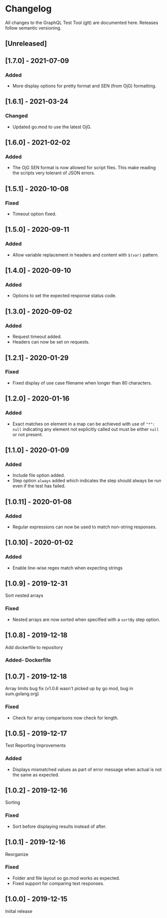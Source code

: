 # Changelog

All changes to the GraphQL Test Tool (gtt) are documented here. Releases follow semantic versioning.

## [Unreleased]

## [1.7.0] - 2021-07-09
### Added
- More display options for pretty format and SEN (from OjG) formatting.

## [1.6.1] - 2021-03-24
### Changed
- Updated go.mod to use the latest OjG.

## [1.6.0] - 2021-02-02
### Added
- The OjG SEN format is now allowed for script files. This make
  reading the scripts very tolerant of JSON errors.

## [1.5.1] - 2020-10-08
### Fixed
- Timeout option fixed.

## [1.5.0] - 2020-09-11
### Added
- Allow variable replacement in headers and content with `$(var)` pattern.

## [1.4.0] - 2020-09-10
### Added
- Options to set the expected response status code.

## [1.3.0] - 2020-09-02
### Added
- Request timeout added.
- Headers can now be set on requests.

## [1.2.1] - 2020-01-29
### Fixed
- Fixed display of use case filename when longer than 80 characters.

## [1.2.0] - 2020-01-16
### Added
- Exact matches on element in a map can be achieved with use of `"*": null` indicating
  any element not explicitly called out must be either `null` or not present.

## [1.1.0] - 2020-01-09
### Added
- Include file option added.
- Step option `always` added which indicates the step should always be run even if the test has failed.

## [1.0.11] - 2020-01-08
### Added
- Regular expressions can now be used to match non-string responses.

## [1.0.10] - 2020-01-02
### Added
- Enable line-wise regex match when expecting strings

## [1.0.9] - 2019-12-31

Sort nested arrays
### Fixed
- Nested arrays are now sorted when specified with a `sortBy` step option.

## [1.0.8] - 2019-12-18
Add dockerfile to repository
### Added- Dockerfile

## [1.0.7] - 2019-12-18
Array limits bug fix (v1.0.6 wasn't picked up by go mod, bug in sum.golang.org)
### Fixed
- Check for array comparisons now check for length.

## [1.0.5] - 2019-12-17
Test Reporting Improvements
### Added
- Displays mismatched values as part of error message when actual is not the same as expected.

## [1.0.2] - 2019-12-16
Sorting
### Fixed
- Sort before displaying results instead of after.

## [1.0.1] - 2019-12-16
Reorganize
### Fixed
- Folder and file layout so go.mod works as expected.
- Fixed support for comparing text responses.

## [1.0.0] - 2019-12-15

Iniital release
